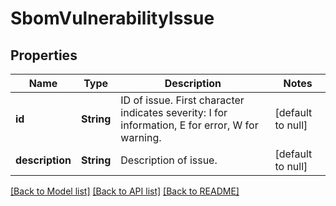 # SbomVulnerabilityIssue
## Properties

| Name | Type | Description | Notes |
|------------ | ------------- | ------------- | -------------|
| **id** | **String** | ID of issue. First character indicates severity: I for information, E for error, W for warning. | [default to null] |
| **description** | **String** | Description of issue. | [default to null] |

[[Back to Model list]](../README.md#documentation-for-models) [[Back to API list]](../README.md#documentation-for-api-endpoints) [[Back to README]](../README.md)

